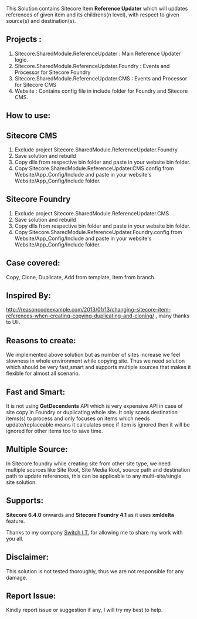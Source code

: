 
This Solution contains Sitecore Item **Reference Updater** which will updates references of given item and its childrens(n level), with respect to given source(s) and destination(s).

Projects : 
-----------

1. Sitecore.SharedModule.ReferenceUpdater : Main Reference Updater logic.
2. Sitecore.SharedModule.ReferenceUpdater.Foundry : Events and Processor for Sitecore Foundry
3. Sitecore.SharedModule.ReferenceUpdater.CMS : Events and Processor for Sitecore CMS
4. Website : Contains config file in include folder for Foundry and Sitecore CMS.


How to use:
-----------

Sitecore CMS
-------------------

1. Exclude project Sitecore.SharedModule.ReferenceUpdater.Foundry
2. Save solution and rebuild
3. Copy dlls from respective bin folder and paste in your website bin folder.
4. Copy Sitecore.SharedModule.ReferenceUpdater.CMS.config from Website/App_Config/Include and paste in your website's Website/App_Config/Include folder.


Sitecore Foundry
-----------------------

1. Exclude project Sitecore.SharedModule.ReferenceUpdater.CMS
2. Save solution and rebuild
3. Copy dlls from respective bin folder and paste in your website bin folder.
4. Copy Sitecore.SharedModule.ReferenceUpdater.Foundry.config from Website/App_Config/Include and paste in your website's Website/App_Config/Include folder.

Case covered:
--------------
Copy, Clone, Duplicate, Add from template, Item from branch.
  
Inspired By:
-------------
http://reasoncodeexample.com/2013/01/13/changing-sitecore-item-references-when-creating-copying-duplicating-and-cloning/ , many thanks to Uli.

Reasons to create:
------------------

We implemented above solution but as number of sites increase we feel slowness in whole environment while copying site.
Thus we need solution which should be very fast,smart and supports multiple sources that makes it flexible for almost all scenario.
  
Fast and Smart:
--------------
It is not using **GetDecendents** API which is very expensive API in case of site copy in Foundry or duplicating whole site.
It only scans destination items(s) to process and only focuses on items which needs update/replaceable means it calculates once if item is ignored then it will be ignored for other items too to save time.
  
Multiple Source:
----------------
In Sitecore foundry while creating site from other site type, we need multiple sources like Site Root, Site Media Root, source path and destination path to update references,
this can be applicable to any multi-site/single site solution.

Supports:
---------
**Sitecore 6.4.0** onwards and **Sitecore Foundry 4.1** as it uses **xmldelta** feature.
  
Thanks to my company [Switch I.T.](http://www.switchit.com) for allowing me to share my work with you all. 

Disclaimer:
-----------

This solution is not tested thoroughly, thus we are not responsible for any damage.

Report Issue:
-------------

Kindly report issue or suggestion if any, I will try my best to help.
